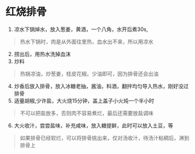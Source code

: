 # 红烧排骨
1. 凉水下锅焯水，放入葱姜，黄酒，一个八角，水开后煮30s,
> 热水下锅时，肉是从外面往里热，血水出不来，所以用凉水
2. 捞出后，用热水洗掉血沫
3. 炒料
> 热锅凉油，炒葱姜，桂皮花椒。少油即可，因为排骨还会出油
4. 炒香后放入排骨，放入冰糖老抽，酱油，料酒，翻拌均匀导入热水，刚好没过排骨
5. 适量胡椒,少许盐，大火烧15分钟，盖上盖子小火炖一个半小时
> 不可以把盐放多，否则肉不容易煮烂，最后还需要放盐调味
6. 大火收汁，尝尝盐味，补充咸味，放入糖提鲜，此时可以放入土豆，等
> 如果排骨已经软烂，可以将排骨挑出来，仅对汤收汁，待汤汁粘稠后，淋到排骨上



